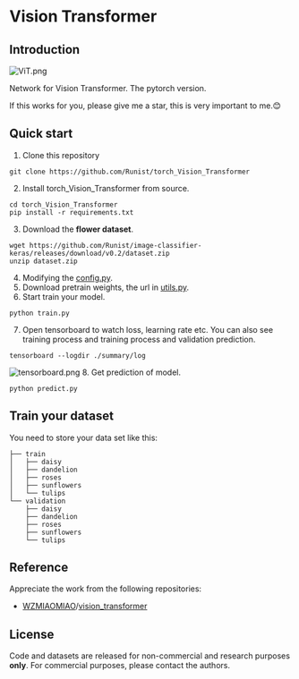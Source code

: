 # Vision Transformer

## Introduction

![ViT.png](https://s2.loli.net/2022/01/19/w3CyXNrhEeI7xOF.png)

Network for Vision Transformer. The pytorch version. 

If this works for you, please give me a star, this is very important to me.😊

## Quick start

1. Clone this repository

```shell
git clone https://github.com/Runist/torch_Vision_Transformer
```
2. Install torch_Vision_Transformer from source.

```shell
cd torch_Vision_Transformer
pip install -r requirements.txt
```
3. Download the **flower dataset**.
```shell
wget https://github.com/Runist/image-classifier-keras/releases/download/v0.2/dataset.zip
unzip dataset.zip
```
4. Modifying the [config.py](https://github.com/Runist/torch_Vision_Transformer/blob/master/config.py).
5. Download pretrain weights, the url in [utils.py](https://github.com/Runist/torch_Vision_Transformer/blob/master/utils.py).
6. Start train your model.

```shell
python train.py
```
7. Open tensorboard to watch loss, learning rate etc. You can also see training process and training process and validation prediction.

```shell
tensorboard --logdir ./summary/log
```
![tensorboard.png](https://s2.loli.net/2022/10/12/p7KtB1uXMkqvreN.png)
8. Get prediction of model.

```shell
python predict.py
```

## Train your dataset

You need to store your data set like this:

```shell
├── train
│   ├── daisy
│   ├── dandelion
│   ├── roses
│   ├── sunflowers
│   └── tulips
└── validation
    ├── daisy
    ├── dandelion
    ├── roses
    ├── sunflowers
    └── tulips
```

## Reference

Appreciate the work from the following repositories:

- [WZMIAOMIAO](https://github.com/bubbliiiing)/[vision_transformer](https://github.com/WZMIAOMIAO/deep-learning-for-image-processing/tree/master/pytorch_classification/vision_transformer)


## License

Code and datasets are released for non-commercial and research purposes **only**. For commercial purposes, please contact the authors.
